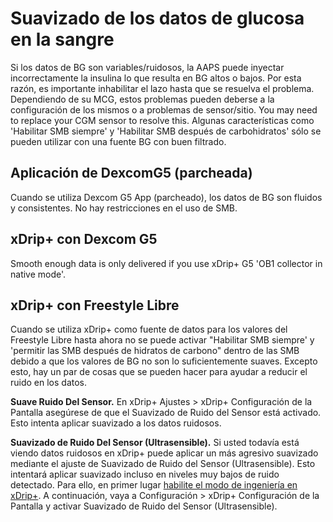 # Suavizado de los datos de glucosa en la sangre

Si los datos de BG son variables/ruidosos, la AAPS puede inyectar incorrectamente la insulina lo que resulta en BG altos o bajos. Por esta razón, es importante inhabilitar el lazo hasta que se resuelva el problema. Dependiendo de su MCG, estos problemas pueden deberse a la configuración de los mismos o a problemas de sensor/sitio. You may need to replace your CGM sensor to resolve this. Algunas características como 'Habilitar SMB siempre' y 'Habilitar SMB después de carbohidratos' sólo se pueden utilizar con una fuente BG con buen filtrado.

## Aplicación de DexcomG5 (parcheada)

Cuando se utiliza Dexcom G5 App (parcheado), los datos de BG son fluidos y consistentes. No hay restricciones en el uso de SMB.

## xDrip+ con Dexcom G5

Smooth enough data is only delivered if you use xDrip+ G5 'OB1 collector in native mode'.

## xDrip+ con Freestyle Libre

Cuando se utiliza xDrip+ como fuente de datos para los valores del Freestyle Libre hasta ahora no se puede activar "Habilitar SMB siempre' y 'permitir las SMB después de hidratos de carbono" dentro de las SMB debido a que los valores de BG no son lo suficientemente suaves. Excepto esto, hay un par de cosas que se pueden hacer para ayudar a reducir el ruido en los datos.

**Suave Ruido Del Sensor.** En xDrip+ Ajustes > xDrip+ Configuración de la Pantalla asegúrese de que el Suavizado de Ruido del Sensor está activado. Esto intenta aplicar suavizado a los datos ruidosos.

**Suavizado de Ruido Del Sensor (Ultrasensible).** Si usted todavía está viendo datos ruidosos en xDrip+ puede aplicar un más agresivo suavizado mediante el ajuste de Suavizado de Ruido del Sensor (Ultrasensible). Esto intentará aplicar suavizado incluso en niveles muy bajos de ruido detectado. Para ello, en primer lugar [habilite el modo de ingeniería en xDrip+](https://github.com/MilosKozak/AndroidAPS/wiki/Enabling-Engineering-Mode-in-xDrip). A continuación, vaya a Configuración > xDrip+ Configuración de la Pantalla y activar Suavizado de Ruido del Sensor (Ultrasensible).